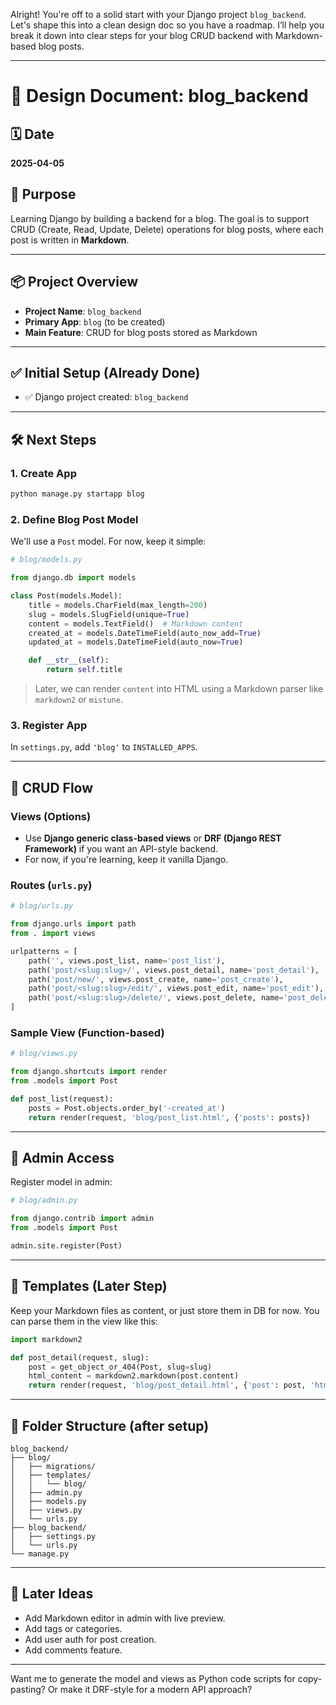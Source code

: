 Alright! You're off to a solid start with your Django project `blog_backend`. Let's shape this into a clean design doc so you have a roadmap. I’ll help you break it down into clear steps for your blog CRUD backend with Markdown-based blog posts.

---

# 📘 **Design Document: blog_backend**

## 🗓️ Date

**2025-04-05**

## 📌 Purpose

Learning Django by building a backend for a blog. The goal is to support CRUD (Create, Read, Update, Delete) operations for blog posts, where each post is written in **Markdown**.

---

## 📦 Project Overview

- **Project Name**: `blog_backend`
- **Primary App**: `blog` (to be created)
- **Main Feature**: CRUD for blog posts stored as Markdown

---

## ✅ Initial Setup (Already Done)

- ✅ Django project created: `blog_backend`

---

## 🛠️ Next Steps

### 1. **Create App**

```bash
python manage.py startapp blog
```

### 2. **Define Blog Post Model**

We'll use a `Post` model. For now, keep it simple:

```python
# blog/models.py

from django.db import models

class Post(models.Model):
    title = models.CharField(max_length=200)
    slug = models.SlugField(unique=True)
    content = models.TextField()  # Markdown content
    created_at = models.DateTimeField(auto_now_add=True)
    updated_at = models.DateTimeField(auto_now=True)

    def __str__(self):
        return self.title
```

> Later, we can render `content` into HTML using a Markdown parser like `markdown2` or `mistune`.

### 3. **Register App**

In `settings.py`, add `'blog'` to `INSTALLED_APPS`.

---

## 🔁 CRUD Flow

### Views (Options)

- Use **Django generic class-based views** or **DRF (Django REST Framework)** if you want an API-style backend.
- For now, if you're learning, keep it vanilla Django.

### Routes (`urls.py`)

```python
# blog/urls.py

from django.urls import path
from . import views

urlpatterns = [
    path('', views.post_list, name='post_list'),
    path('post/<slug:slug>/', views.post_detail, name='post_detail'),
    path('post/new/', views.post_create, name='post_create'),
    path('post/<slug:slug>/edit/', views.post_edit, name='post_edit'),
    path('post/<slug:slug>/delete/', views.post_delete, name='post_delete'),
]
```

### Sample View (Function-based)

```python
# blog/views.py

from django.shortcuts import render
from .models import Post

def post_list(request):
    posts = Post.objects.order_by('-created_at')
    return render(request, 'blog/post_list.html', {'posts': posts})
```

---

## 🧪 Admin Access

Register model in admin:

```python
# blog/admin.py

from django.contrib import admin
from .models import Post

admin.site.register(Post)
```

---

## 📝 Templates (Later Step)

Keep your Markdown files as content, or just store them in DB for now. You can parse them in the view like this:

```python
import markdown2

def post_detail(request, slug):
    post = get_object_or_404(Post, slug=slug)
    html_content = markdown2.markdown(post.content)
    return render(request, 'blog/post_detail.html', {'post': post, 'html_content': html_content})
```

---

## 🧱 Folder Structure (after setup)

```
blog_backend/
├── blog/
│   ├── migrations/
│   ├── templates/
│   │   └── blog/
│   ├── admin.py
│   ├── models.py
│   ├── views.py
│   └── urls.py
├── blog_backend/
│   ├── settings.py
│   └── urls.py
└── manage.py
```

---

## 🔮 Later Ideas

- Add Markdown editor in admin with live preview.
- Add tags or categories.
- Add user auth for post creation.
- Add comments feature.

---

Want me to generate the model and views as Python code scripts for copy-pasting? Or make it DRF-style for a modern API approach?
